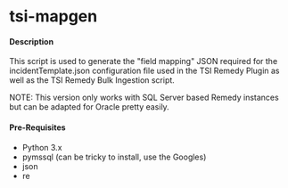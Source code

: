 # tsi-mapgen

#### Description

This script is used to generate the "field mapping" JSON required for the incidentTemplate.json configuration file used in the TSI Remedy Plugin as well as the TSI Remedy Bulk Ingestion script.

NOTE: This version only works with SQL Server based Remedy instances but can be adapted for Oracle pretty easily.

#### Pre-Requisites
- Python 3.x
- pymssql (can be tricky to install, use the Googles)
- json
- re

